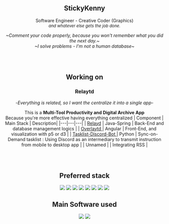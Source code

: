 <div align="center">
  
## StickyKenny
Software Engineer - Creative Coder (Graphics)   </br>
<font size="2">_and whatever else gets the job done._</font>


_\~Comment your code properly, because you won't remember what you did the next day.~_  
_\~I solve problems - I'm not a human database~_   

</br>
</br> 

## Working on 
###  Relaytd
-_Everything is related, so I want the centralize it into a single app_-

This is a **Multi-Tool Productivity and Digital Archive App** </br>
Because you're more effective having everything centralized
|  Component | Main Stack |   Description|
|---|---|---|
|  <a href="https://github.com/Stickykenny/Relaytd">Relayd</a> |  Java-Spring  | Back-End and database management logics |
|  <a href="https://github.com/Stickykenny/Overlaytd">Overlaytd </a> | Angular | Front-End, and visualization with p5 or d3  |
|  <a href="https://github.com/Stickykenny/Playground/tree/main/discord-tasklist-bot"> Tasklist-Discord-Bot </a>| Python  |  Sync-on-Demand tasklist : Using Discord as an intermediary to transmit instruction from mobile to desktop app |
|   Unnamed |    |  Integrating RSS |

</br>
</br>

## Preferred stack

<a title="Java"><img src="icons/java.png" /></a>
<a title="Python"><img src="icons/python.png" /></a>
<a title="JavaScript"><img src="icons/javascript.png" /></a>
<a title="TypeScript"><img src="icons/typescript.png" /></a>
<a title="C"><img src="icons/c.png" /></a>
<a title="C++"><img src="icons/cpluplus.png" /></a>
<a title="Google Apps Script"><img src="icons/appsscript.png" /></a>
<a title="PostGreSQL"><img src="icons/postgresql.png" /></a>

## Main Software used 

<a href="https://code.visualstudio.com/" title="Visual Studio Code"><img src="icons/vscode.png" /></a>
<a href="https://www.jetbrains.com/fr-fr/idea/" title="IntelliJ IDEA"><img src="icons/vscode.png" /></a>

</div>

<!--
**Stickykenny/Stickykenny** is a ✨ _special_ ✨ repository because its `README.md` (this file) appears on your GitHub profile.

Here are some ideas to get you started:

- 🔭 I’m currently working on ...
- 🌱 I’m currently learning ...
- 👯 I’m looking to collaborate on ...
- 🤔 I’m looking for help with ...
- 💬 Ask me about ...
- 📫 How to reach me: ...
- ⚡ Fun fact: ...
-->
